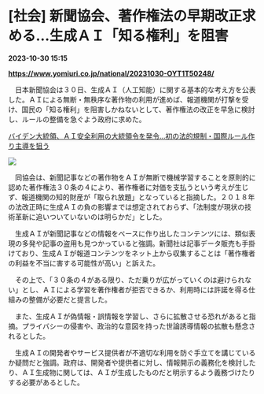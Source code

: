 # [社会] 新聞協会、著作権法の早期改正求める…生成ＡＩ「知る権利」を阻害

**2023-10-30 15:15**

**https://www.yomiuri.co.jp/national/20231030-OYT1T50248/**

　日本新聞協会は３０日、生成ＡＩ（人工知能）に関する基本的な考え方を公表した。ＡＩによる無断・無秩序な著作物の利用が進めば、報道機関が打撃を受け、国民の「知る権利」を阻害しかねないとして、著作権法の改正を早急に検討し、ルールの整備を急ぐよう政府に求めた。

[バイデン大統領、ＡＩ安全利用の大統領令を発令…初の法的規制・国際ルール作り主導を狙う](https://www.yomiuri.co.jp/economy/20231030-OYT1T50133/)

[![](https://www.yomiuri.co.jp/media/2023/10/20231030-OYT1I50162-1.jpg)](https://www.yomiuri.co.jp/pluralphoto/20231030-OYT1I50162/)

　同協会は、新聞記事などの著作物をＡＩが無断で機械学習することを原則的に認めた著作権法３０条の４により、著作権者に対価を支払うという考えが生じず、報道機関の知的財産が「取られ放題」となっていると指摘した。２０１８年の法改正時に生成ＡＩの負の影響までは想定されておらず、「法制度が現状の技術革新に追いついていないのは明らかだ」とした。

　生成ＡＩが新聞記事などの情報をベースに作り出したコンテンツには、類似表現の多発や記事の盗用も見つかっていると強調。新聞社は記事データ販売も手掛けており、生成ＡＩが報道コンテンツをネット上から収集することは「著作権者の利益を不当に害する可能性が高い」と訴えた。

　その上で、「３０条の４がある限り、ただ乗りが広がっていくのは避けられない」とし、ＡＩによる学習を著作権者が拒否できるか、利用時には許諾を得る仕組みの整備が必要だと提言した。

　また、生成ＡＩが偽情報・誤情報を学習し、さらに拡散させる恐れがあると指摘。プライバシーの侵害や、政治的な意図を持った世論誘導情報の拡散も懸念されるとした。

　生成ＡＩの開発者やサービス提供者が不適切な利用を防ぐ手立てを講じているか疑問だと強調。政府は、開発者や提供者に対し、情報開示の義務化を検討したり、ＡＩ生成物に関しては、ＡＩが生成したものだと明示するよう義務づけたりする必要があるとした。